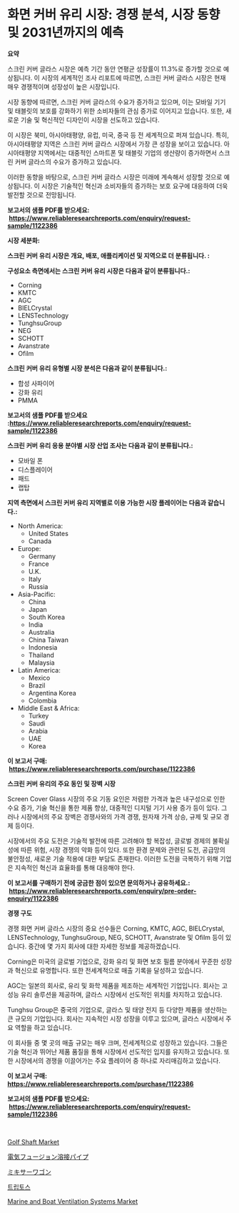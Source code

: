 <p><h1>화면 커버 유리 시장: 경쟁 분석, 시장 동향 및 2031년까지의 예측</h1></p><p><strong>요약</strong></p>
<p><p>스크린 커버 글라스 시장은 예측 기간 동안 연평균 성장률이 11.3%로 증가할 것으로 예상됩니다. 이 시장의 세계적인 조사 리포트에 따르면, 스크린 커버 글라스 시장은 현재 매우 경쟁적이며 성장성이 높은 시장입니다.</p><p>시장 동향에 따르면, 스크린 커버 글라스의 수요가 증가하고 있으며, 이는 모바일 기기 및 태블릿의 보호를 강화하기 위한 소비자들의 관심 증가로 이어지고 있습니다. 또한, 새로운 기술 및 혁신적인 디자인이 시장을 선도하고 있습니다.</p><p>이 시장은 북미, 아시아태평양, 유럽, 미국, 중국 등 전 세계적으로 퍼져 있습니다. 특히, 아시아태평양 지역은 스크린 커버 글라스 시장에서 가장 큰 성장을 보이고 있습니다. 아시아태평양 지역에서는 대중적인 스마트폰 및 태블릿 기업의 생산량이 증가하면서 스크린 커버 글라스의 수요가 증가하고 있습니다.</p><p>이러한 동향을 바탕으로, 스크린 커버 글라스 시장은 미래에 계속해서 성장할 것으로 예상됩니다. 이 시장은 기술적인 혁신과 소비자들의 증가하는 보호 요구에 대응하여 더욱 발전할 것으로 전망됩니다.</p></p>
<p><strong>보고서의 샘플 PDF를 받으세요: &nbsp;<a href="https://www.reliableresearchreports.com/enquiry/request-sample/1122386">https://www.reliableresearchreports.com/enquiry/request-sample/1122386</a></strong></p>
<p><strong>시장 세분화:</strong></p>
<p><strong> 스크린 커버 유리 시장은 개요, 배포, 애플리케이션 및 지역으로 더 분류됩니다. :</strong></p>
<p><strong>구성요소 측면에서는 스크린 커버 유리 시장은 다음과 같이 분류됩니다.:</strong></p>
<p><ul><li>Corning</li><li>KMTC</li><li>AGC</li><li>BIELCrystal</li><li>LENSTechnology</li><li>TunghsuGroup</li><li>NEG</li><li>SCHOTT</li><li>Avanstrate</li><li>Ofilm</li></ul></p>
<p><strong> 스크린 커버 유리 유형별 시장 분석은 다음과 같이 분류됩니다.:</strong></p>
<p><ul><li>합성 사파이어</li><li>강화 유리</li><li>PMMA</li></ul></p>
<p><strong>보고서의 샘플 PDF를 받으세요 :<a href="https://www.reliableresearchreports.com/enquiry/request-sample/1122386">https://www.reliableresearchreports.com/enquiry/request-sample/1122386</a></strong></p>
<p><strong> 스크린 커버 유리 응용 분야별 시장 산업 조사는 다음과 같이 분류됩니다.:</strong></p>
<p><ul><li>모바일 폰</li><li>디스플레이어</li><li>패드</li><li>랩탑</li></ul></p>
<p><strong>지역 측면에서 스크린 커버 유리 지역별로 이용 가능한 시장 플레이어는 다음과 같습니다.:</strong></p>
<p><ul>
    <li>
        North America:
        <ul>
            <li>United States</li>
            <li>Canada</li>
        </ul>
    </li>
    <li>
        Europe:
        <ul>
            <li>Germany</li>
            <li>France</li>
            <li>U.K.</li>
            <li>Italy</li>
            <li>Russia</li>
        </ul>
    </li>
    <li>
        Asia-Pacific:
        <ul>
            <li>China</li>
            <li>Japan</li>
            <li>South Korea</li>
            <li>India</li>
            <li>Australia</li>
            <li>China Taiwan</li>
            <li>Indonesia</li>
            <li>Thailand</li>
            <li>Malaysia</li>
        </ul>
    </li>
    <li>
        Latin America:
        <ul>
            <li>Mexico</li>
            <li>Brazil</li>
            <li>Argentina Korea</li>
            <li>Colombia</li>
        </ul>
    </li>
    <li>
        Middle East & Africa:
        <ul>
            <li>Turkey</li>
            <li>Saudi</li>
            <li>Arabia</li>
            <li>UAE</li>
            <li>Korea</li>
        </ul>
    </li>
    </ul></p>
<p><strong>이 보고서 구매: &nbsp;<a href="https://www.reliableresearchreports.com/purchase/1122386">https://www.reliableresearchreports.com/purchase/1122386</a></strong></p>
<p><strong>스크린 커버 유리의 주요 동인 및 장벽 시장</strong></p>
<p><p>Screen Cover Glass 시장의 주요 기동 요인은 저렴한 가격과 높은 내구성으로 인한 수요 증가, 기술 혁신을 통한 제품 향상, 대중적인 디지털 기기 사용 증가 등이 있다. 그러나 시장에서의 주요 장벽은 경쟁사와의 가격 경쟁, 원자재 가격 상승, 규제 및 규모 경제 등이다.</p><p>시장에서의 주요 도전은 기술적 발전에 따른 고려해야 할 복잡성, 글로벌 경제의 불확실성에 따른 위험, 시장 경쟁의 악화 등이 있다. 또한 환경 문제와 관련된 도전, 공급망의 불안정성, 새로운 기술 적용에 대한 부담도 존재한다. 이러한 도전을 극복하기 위해 기업은 지속적인 혁신과 효율화를 통해 대응해야 한다.</p></p>
<p><strong>이 보고서를 구매하기 전에 궁금한 점이 있으면 문의하거나 공유하세요.: &nbsp;<a href="https://www.reliableresearchreports.com/enquiry/pre-order-enquiry/1122386">https://www.reliableresearchreports.com/enquiry/pre-order-enquiry/1122386</a></strong></p>
<p><strong>경쟁 구도</strong></p>
<p><p>경쟁 화면 커버 글라스 시장의 중요 선수들은 Corning, KMTC, AGC, BIELCrystal, LENSTechnology, TunghsuGroup, NEG, SCHOTT, Avanstrate 및 Ofilm 등이 있습니다. 중간에 몇 가지 회사에 대한 자세한 정보를 제공하겠습니다.</p><p>Corning은 미국의 글로벌 기업으로, 강화 유리 및 화면 보호 필름 분야에서 꾸준한 성장과 혁신으로 유명합니다. 또한 전세계적으로 매출 기록을 달성하고 있습니다.</p><p>AGC는 일본의 회사로, 유리 및 화학 제품을 제조하는 세계적인 기업입니다. 회사는 고성능 유리 솔루션을 제공하며, 글라스 시장에서 선도적인 위치를 차지하고 있습니다.</p><p>Tunghsu Group은 중국의 기업으로, 글라스 및 태양 전지 등 다양한 제품을 생산하는 큰 규모의 기업입니다. 회사는 지속적인 시장 성장을 이루고 있으며, 글라스 시장에서 주요 역할을 하고 있습니다.</p><p>이 회사들 중 몇 곳의 매출 규모는 매우 크며, 전세계적으로 성장하고 있습니다. 그들은 기술 혁신과 뛰어난 제품 품질을 통해 시장에서 선도적인 입지를 유지하고 있습니다. 또한 시장에서의 경쟁을 이끌어가는 주요 플레이어 중 하나로 자리매김하고 있습니다.</p></p>
<p><strong>이 보고서 구매: &nbsp; <a href="https://www.reliableresearchreports.com/purchase/1122386">https://www.reliableresearchreports.com/purchase/1122386</a></strong></p>
<p><strong>보고서의 샘플 PDF를 받으세요: &nbsp;<a href="https://www.reliableresearchreports.com/enquiry/request-sample/1122386">https://www.reliableresearchreports.com/enquiry/request-sample/1122386</a></strong><strong></strong></p>
<p>&nbsp;</p>
<p><p><a href="https://github.com/bmorecock/Market-Research-Report-List-2/blob/main/golf-shaft-market.md">Golf Shaft Market</a></p><p><a href="https://medium.com/@emmittkutch2023/%E9%9B%BB%E6%B0%97%E6%BA%B6%E6%8E%A5%E9%8B%BC%E7%AE%A1%E5%B8%82%E5%A0%B4%E3%83%A1%E3%83%88%E3%83%AA%E3%82%AF%E3%82%B9%E3%81%AE%E8%A7%A3%E8%AA%AD-%E5%B8%82%E5%A0%B4%E3%82%B7%E3%82%A7%E3%82%A2-%E3%83%88%E3%83%AC%E3%83%B3%E3%83%89-%E6%88%90%E9%95%B7%E3%83%91%E3%82%BF%E3%83%BC%E3%83%B3-7d2489df00ff">電気フュージョン溶接パイプ</a></p><p><a href="https://github.com/cbigkbh02719/Market-Research-Report-List-1/blob/main/89824054025.md">ミキサーワゴン</a></p><p><a href="https://github.com/vs10l4sfg5c/Market-Research-Report-List-1/blob/main/32733583608.md">트립토스</a></p><p><a href="https://issuu.com/reportprime-2/docs/marine-and-boat-ventilation-systems-market-size-20">Marine and Boat Ventilation Systems Market</a></p></p>